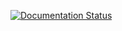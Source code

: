 [![Documentation Status](https://readthedocs.org/projects/mazerator/badge/?version=latest)](https://mazerator.readthedocs.io/en/latest/?badge=latest)